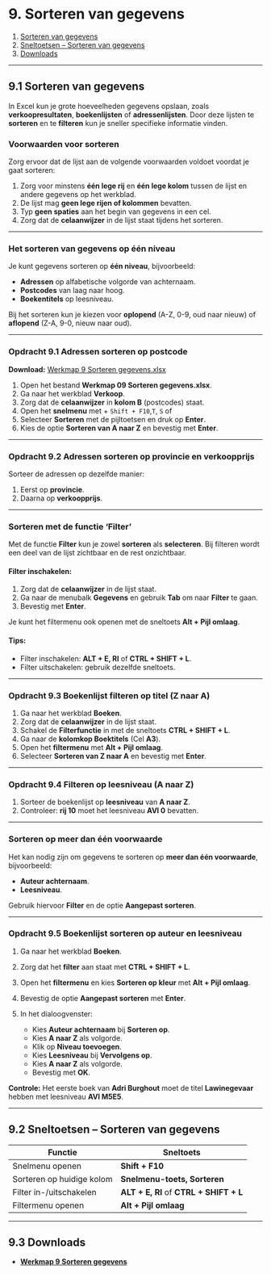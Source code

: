 # 9. Sorteren van gegevens

1. [Sorteren van gegevens](#1-sorteren-van-gegevens)  
2. [Sneltoetsen – Sorteren van gegevens](#2-sneltoetsen--sorteren-van-gegevens)  
3. [Downloads](#3-downloads)  

---

## 9.1 Sorteren van gegevens

In Excel kun je grote hoeveelheden gegevens opslaan, zoals **verkoopresultaten**, **boekenlijsten** of **adressenlijsten**. Door deze lijsten te **sorteren** en te **filteren** kun je sneller specifieke informatie vinden.

### Voorwaarden voor sorteren

Zorg ervoor dat de lijst aan de volgende voorwaarden voldoet voordat je gaat sorteren:

1. Zorg voor minstens **één lege rij** en **één lege kolom** tussen de lijst en andere gegevens op het werkblad.  
2. De lijst mag **geen lege rijen of kolommen** bevatten.  
3. Typ **geen spaties** aan het begin van gegevens in een cel.  
4. Zorg dat de **celaanwijzer** in de lijst staat tijdens het sorteren.

---

### Het sorteren van gegevens op één niveau

Je kunt gegevens sorteren op **één niveau**, bijvoorbeeld:

- **Adressen** op alfabetische volgorde van achternaam.  
- **Postcodes** van laag naar hoog.  
- **Boekentitels** op leesniveau.

Bij het sorteren kun je kiezen voor **oplopend** (A-Z, 0-9, oud naar nieuw) of **aflopend** (Z-A, 9-0, nieuw naar oud).

---

### Opdracht 9.1 Adressen sorteren op postcode

**Download:** [Werkmap 9 Sorteren gegevens.xlsx](https://www.eduvip.nl/cms/files/Werkmap-09-sorteren-gegevens.xlsx)

1. Open het bestand **Werkmap 09 Sorteren gegevens.xlsx**.  
2. Ga naar het werkblad **Verkoop**.  
3. Zorg dat de **celaanwijzer** in **kolom B** (postcodes) staat.  
4. Open het **snelmenu** met  + `Shift + F10`,`T`, `S` of
5. Selecteer **Sorteren** met de pijltoetsen en druk op **Enter**.  
6. Kies de optie **Sorteren van A naar Z** en bevestig met **Enter**.

---

### Opdracht 9.2 Adressen sorteren op provincie en verkoopprijs

Sorteer de adressen op dezelfde manier:

1. Eerst op **provincie**.  
2. Daarna op **verkoopprijs**.

---

### Sorteren met de functie ‘Filter’

Met de functie **Filter** kun je zowel **sorteren** als **selecteren**. Bij filteren wordt een deel van de lijst zichtbaar en de rest onzichtbaar.

#### Filter inschakelen:

1. Zorg dat de **celaanwijzer** in de lijst staat.  
2. Ga naar de menubalk **Gegevens** en gebruik **Tab** om naar **Filter** te gaan.  
3. Bevestig met **Enter**.

Je kunt het filtermenu ook openen met de sneltoets **Alt + Pijl omlaag**.

#### Tips:

- Filter inschakelen: **ALT + E, RI** of **CTRL + SHIFT + L**.  
- Filter uitschakelen: gebruik dezelfde sneltoets.

---

### Opdracht 9.3 Boekenlijst filteren op titel (Z naar A)

1. Ga naar het werkblad **Boeken**.  
2. Zorg dat de **celaanwijzer** in de lijst staat.  
3. Schakel de **Filterfunctie** in met de sneltoets **CTRL + SHIFT + L**.  
4. Ga naar de **kolomkop Boektitels** (Cel **A3**).  
5. Open het **filtermenu** met **Alt + Pijl omlaag**.  
6. Selecteer **Sorteren van Z naar A** en bevestig met **Enter**.

---

### Opdracht 9.4 Filteren op leesniveau (A naar Z)

1. Sorteer de boekenlijst op **leesniveau** van **A naar Z**.  
2. Controleer: **rij 10** moet het leesniveau **AVI 0** bevatten.

---

### Sorteren op meer dan één voorwaarde

Het kan nodig zijn om gegevens te sorteren op **meer dan één voorwaarde**, bijvoorbeeld:

- **Auteur achternaam**.  
- **Leesniveau**.

Gebruik hiervoor **Filter** en de optie **Aangepast sorteren**.

---

### Opdracht 9.5 Boekenlijst sorteren op auteur en leesniveau

1. Ga naar het werkblad **Boeken**.  
2. Zorg dat het **filter** aan staat met **CTRL + SHIFT + L**.  
3. Open het **filtermenu** en kies **Sorteren op kleur** met **Alt + Pijl omlaag**.  
4. Bevestig de optie **Aangepast sorteren** met **Enter**.  
5. In het dialoogvenster:

   - Kies **Auteur achternaam** bij **Sorteren op**.  
   - Kies **A naar Z** als volgorde.  
   - Klik op **Niveau toevoegen**.  
   - Kies **Leesniveau** bij **Vervolgens op**.  
   - Kies **A naar Z** als volgorde.  
   - Bevestig met **OK**.

**Controle:** Het eerste boek van **Adri Burghout** moet de titel **Lawinegevaar** hebben met leesniveau **AVI M5E5**.

---

## 9.2 Sneltoetsen – Sorteren van gegevens

| Functie                              | Sneltoets            |
|--------------------------------------|----------------------|
| Snelmenu openen                      | **Shift + F10**      |
| Sorteren op huidige kolom            | **Snelmenu-toets, Sorteren** |
| Filter in-/uitschakelen              | **ALT + E, RI** of **CTRL + SHIFT + L** |
| Filtermenu openen                    | **Alt + Pijl omlaag** |

---

## 9.3 Downloads

- **[Werkmap 9 Sorteren gegevens](https://www.eduvip.nl/cms/files/Werkmap-09-sorteren-gegevens.xlsx)**